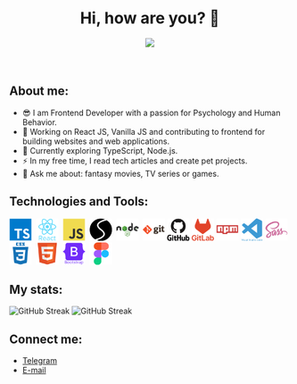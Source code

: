 <div id="main" align="center">
  <h1>Hi, how are you? 👋</h1>
  <img src="https://media1.giphy.com/media/v1.Y2lkPTc5MGI3NjExcjZ0MmZwamJsdXd6emdyaGkwZmxheDZ2ZWl2ZDhtenR5MDJta3puOSZlcD12MV9pbnRlcm5hbF9naWZfYnlfaWQmY3Q9Zw/dNgK7Ws7y176U/200.webp" width="300"/>
  <div id="socials">
    <a href="#"><img src="https://img.shields.io/badge/linkedin-%230077B5.svg?style=for-the-badge&logo=linkedin&logoColor=white" alt=""/></a>
    <a href="https://www.instagram.com/elencodes"><img src="https://img.shields.io/badge/Instagram-%23E4405F.svg?style=for-the-badge&logo=Instagram&logoColor=white" alt=""/></a>
  </div>
  <img src="https://komarev.com/ghpvc/?username=elencodes&style=flat-square&color=blue" alt=""/>
</div>

<h2>About me:</h2>
<ul>
  <li>😎 I am Frontend Developer with a passion for Psychology and Human Behavior.</li>
  <li>🔭 Working on React JS, Vanilla JS and contributing to frontend for building websites and web applications.</li>
  <li>🌱 Сurrently exploring TypeScript, Node.js.</li>
  <li>⚡ In my free time, I read tech articles and create pet projects.</li>
  <li>💬 Ask me about: fantasy movies, TV series or games.</li>
</ul>

<h2>Technologies and Tools:</h2>
<div>
  <img src="https://github.com/devicons/devicon/blob/master/icons/typescript/typescript-original.svg" title="Typescript" alt="Typescript" width="40" height="40"/>&nbsp;
  <img src="https://github.com/devicons/devicon/blob/master/icons/react/react-original-wordmark.svg" title="React" alt="React" width="40" height="40"/>&nbsp;
  <img src="https://github.com/devicons/devicon/blob/master/icons/javascript/javascript-original.svg" title="JavaScript" alt="JavaScript" width="40" height="40"/>&nbsp;
  <img src="https://github.com/devicons/devicon/blob/master/icons/swiper/swiper-original.svg" title="swiper" alt="swiper" width="40" height="40"/>&nbsp;
  <img src="https://github.com/devicons/devicon/blob/master/icons/nodejs/nodejs-original-wordmark.svg" title="NodeJS" alt="NodeJS" width="40" height="40"/>&nbsp;
  <img src="https://github.com/devicons/devicon/blob/master/icons/git/git-original-wordmark.svg" title="Git" alt="Git" width="40" height="40"/>
  <img src="https://github.com/devicons/devicon/blob/master/icons/github/github-original-wordmark.svg" title="Github" alt="Github" width="40" height="40"/>
  <img src="https://github.com/devicons/devicon/blob/master/icons/gitlab/gitlab-plain-wordmark.svg" title="Gitlab" alt="Gitlab" width="40" height="40"/>
  <img src="https://github.com/devicons/devicon/blob/master/icons/npm/npm-original-wordmark.svg" title="npm" alt="npm" width="40" height="40"/>
  <img src="https://github.com/devicons/devicon/blob/master/icons/vscode/vscode-plain-wordmark.svg" title="vscode" alt="vscode" width="40" height="40"/>
  <img src="https://github.com/devicons/devicon/blob/master/icons/sass/sass-original.svg" title="Sass" alt="Sass" width="40" height="40"/>&nbsp;
  <img src="https://github.com/devicons/devicon/blob/master/icons/css3/css3-plain-wordmark.svg" title="CSS3" alt="CSS" width="40" height="40"/>&nbsp;
  <img src="https://github.com/devicons/devicon/blob/master/icons/html5/html5-original.svg" title="HTML5" alt="HTML" width="40" height="40"/>&nbsp;
  <img src="https://github.com/devicons/devicon/blob/master/icons/bootstrap/bootstrap-plain-wordmark.svg" title="Bootstrap" alt="Bootstrap" width="40" height="40"/>&nbsp;
  <img src="https://github.com/devicons/devicon/blob/master/icons/figma/figma-original.svg" title="figma" alt="figma" width="40" height="40"/>&nbsp;
</div>

<h2>My stats:</h2>
<img src="https://github-readme-streak-stats.herokuapp.com?user=elencodes" alt="GitHub Streak" />
<img src="https://github-readme-stats.vercel.app/api/top-langs/?username=elencodes&layout=compact" alt="GitHub Streak" />

<h2>Connect me:</h2>
<ul>
 <li><a href="https://t.me/elencodes">Telegram</a></li>
 <li><a href="https://esadikova.codes@gmail.com">E-mail</a></li>
</ul>
